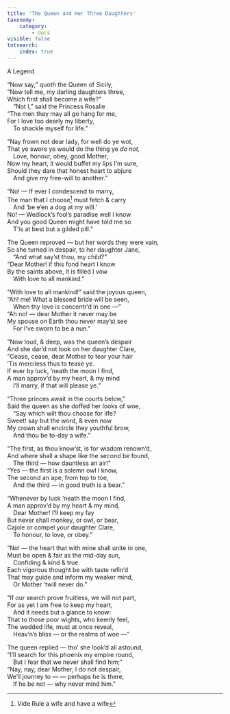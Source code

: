 ```yaml
---
title: 'The Queen and Her Three Daughters'
taxonomy:
    category:
        - docs
visible: false
tntsearch:
    index: true
---
```


<span class="title">A Legend  </span>
  
“Now say,” quoth the Queen of Sicily,  
“Now tell me, my darling daughters three,  
Which first shall become a wife?”  
&emsp;“Not I,” said the Princess Rosalie  
“The men they may all go hang for me,  
For I love too dearly my liberty,  
&emsp;To shackle myself for life.”  
  
“Nay frown not dear lady, for well do ye wot,  
That ye swore ye would do the thing ye *do not,*  
&emsp;Love, honour, obey, good Mother,  
Now my heart, it would buffet my lips I’m sure,  
Should they dare that honest heart to abjure  
&emsp;And give my free-will to another.”  
  
“No! — If ever I condescend to marry,  
The man that I choose[^1] must fetch & carry  
&emsp;And ‘be e’en a dog at my will.’  
No! — Wedlock’s fool’s paradise well I know  
And you good Queen might have told me so  
&emsp;T’is at best but a gilded pill.”  
  
The Queen reproved — but her words they were vain,  
So she turned in despair, to her daughter Jane,  
&emsp;“And what say’st thou, my child?”  
“Dear Mother! if this fond heart I know  
By the saints above, it is filled I vow  
&emsp;With love to all mankind.”  
  
“With love to all mankind!” said the joyous queen,  
“Ah! me! What a blessed bride will be seen,  
&emsp;When thy love is concentr’d in one —”  
“Ah no! — dear Mother it never may be  
My spouse on Earth thou never may’st see  
&emsp;For I’ve sworn to be a nun.”  
  
“Now loud, & deep, was the queen’s despair  
And she dar’d not look on her daughter Clare,  
“Cease, cease, dear Mother to tear your hair  
 ’Tis merciless thus to tease ye.  
If ever by luck, ’neath the moon I find,  
A man approv’d by my heart, & my mind  
&emsp;I’ll marry, if that will please ye.”  
  
“Three princes await in the courts below,”  
Said the queen as she doffed her looks of woe,  
&emsp;“Say which wilt thou choose for life?  
Sweet! say but the word, & even now  
My crown shall encircle they youthful brow,  
&emsp;And thou be to-day a wife.”  
   
“The first, as thou know’st, is for wisdom renown’d,  
And where shall a shape like the second be found,  
&emsp;The third — how dauntless an air!”  
“Yes — the first is a solemn owl I know,  
The second an ape, from top to toe,  
&emsp;And the third — in good truth is a bear.”  
  
“Whenever by luck ’neath the moon I find,  
A man approv’d by my heart & my mind,  
&emsp;Dear Mother! I’ll keep my fay  
But never shall monkey, or owl, or bear,  
Cajole or compel your daughter Clare,  
&emsp;To honour, to love, or obey.”  
  
“No! — the heart that with mine shall unite in one,  
Must be open & fair as the mid-day sun,  
&emsp;Confiding & kind & true.  
Each vigorous thought be with taste refin’d  
That may guide and inform my weaker mind,  
&emsp;Or Mother ’twill never do.”  
  
“If our search prove fruitless, we will not part,  
For as yet I am free to keep my heart,  
&emsp;And it needs but a glance to know:  
That to those poor wights, who keenly feel,  
The wedded life, must at once reveal,  
&emsp;Heav’n’s bliss — or the realms of woe —”  
  
The queen replied — tho’ she look’d all astound,  
“I’ll search for this phoenix my empire round,  
&emsp;But I fear that we never shall find him;”  
“Nay, nay, dear Mother, I do not despair,  
We’ll journey to — — perhaps he is there,  
&emsp;If he be not — why never mind him.”

[^1]: Vide Rule a wife and have a wife